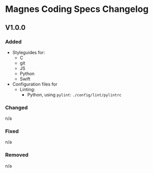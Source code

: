 # Magnes Coding Specs Changelog

## V1.0.0
### Added
* Styleguides for:
  * C
  * git
  * JS
  * Python
  * Swift
* Configuration files for
  * Linting:
    * Python, using `pylint`: `./config/lint/pylintrc`

### Changed
n/a

### Fixed
n/a

### Removed
n/a
